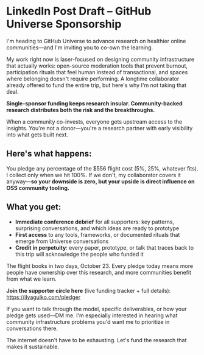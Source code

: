 # LinkedIn Post Draft – GitHub Universe Sponsorship

I'm heading to GitHub Universe to advance research on healthier online communities—and I'm inviting you to co-own the learning.

My work right now is laser-focused on designing community infrastructure that actually works: open-source moderation tools that prevent burnout, participation rituals that feel human instead of transactional, and spaces where belonging doesn't require performing. A longtime collaborator already offered to fund the entire trip, but here's why I'm not taking that deal.

**Single-sponsor funding keeps research insular. Community-backed research distributes both the risk and the breakthroughs.**

When a community co-invests, everyone gets upstream access to the insights. You're not a donor—you're a research partner with early visibility into what gets built next.

## Here's what happens:

You pledge any percentage of the $556 flight cost (5%, 25%, whatever fits). I collect only when we hit 100%. If we don't, my collaborator covers it anyway—**so your downside is zero, but your upside is direct influence on OSS community tooling.**

## What you get:

- **Immediate conference debrief** for all supporters: key patterns, surprising conversations, and which ideas are ready to prototype
- **First access** to any tools, frameworks, or documented rituals that emerge from Universe conversations
- **Credit in perpetuity**: every paper, prototype, or talk that traces back to this trip will acknowledge the people who funded it

The flight books in two days, October 23. Every pledge today means more people have ownership over this research, and more communities benefit from what we learn.

**Join the supporter circle here** (live funding tracker + full details): https://ilyagulko.com/pledger

If you want to talk through the model, specific deliverables, or how your pledge gets used—DM me. I'm especially interested in hearing what community infrastructure problems you'd want me to prioritize in conversations there.

The internet doesn't have to be exhausting. Let's fund the research that makes it sustainable.
